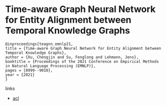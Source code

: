 # Time-aware Graph Neural Network for Entity Alignment between Temporal Knowledge Graphs

```
@inproceedings{teagnn_emnlp21,
title = {Time-aware Graph Neural Network for Entity Alignment between Temporal Knowledge Graphs},
author = {Xu, Chengjin and Su, Fenglong and Lehmann, Jens},
booktitle = {Proceedings of the 2021 Conference on Empirical Methods in Natural Language Processing (EMNLP)},
pages = {8999--9010},
year = {2021}
}
```

links
- [acl](https://aclanthology.org/2021.emnlp-main.709)
